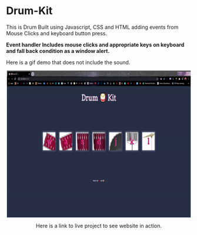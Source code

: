 # Drum-Kit
This is Drum Built using Javascript, CSS and HTML adding events from Mouse Clicks and keyboard button press.

<b>Event handler Includes mouse clicks and appropriate keys on keyboard and fall back condition as a window alert.</b>

Here is a gif demo that does not include the sound. 
<div style="text-align:center">
<img src="images/drum.gif" width="500px" height="400px" align="center">

Here is a <a>link</a> to live project to see website in action.
